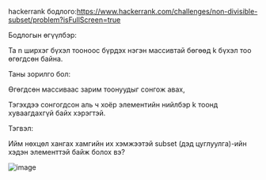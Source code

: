hackerrank бодлого:https://www.hackerrank.com/challenges/non-divisible-subset/problem?isFullScreen=true

Бодлогын өгүүлбэр:

Та n ширхэг бүхэл тооноос бүрдэх нэгэн массивтай бөгөөд k бүхэл тоо өгөгдсөн байна.

Таны зорилго бол:

Өгөгдсөн массиваас зарим тоонуудыг сонгож авах,

Тэгэхдээ сонгогдсон аль ч хоёр элементийн нийлбэр k тоонд хуваагдахгүй байх хэрэгтэй.

Тэгвэл:

Ийм нөхцөл хангах хамгийн их хэмжээтэй subset (дэд цуглуулга)-ийн хэдэн элементтэй байж болох вэ?

![image](https://github.com/user-attachments/assets/3efd0f95-c978-4828-ae70-14bff763bd51)


